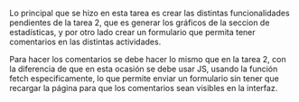 Lo principal que se hizo en esta tarea es crear las distintas funcionalidades pendientes de la tarea 2, que es generar los gráficos de la seccion de estadísticas, y por otro lado crear un formulario que permita tener comentarios en las distintas actividades.


Para hacer los comentarios se debe hacer lo mismo que en la tarea 2, con la diferencia de que en esta ocasión se debe usar JS, usando la función fetch especificamente, lo que permite enviar un formulario sin tener que recargar la página para que los comentarios sean visibles en la interfaz.



